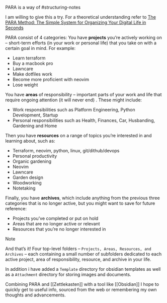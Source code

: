 PARA is a way of #structuring-notes

I am willing to give this a try. 
For a theoretical understanding refer to [The PARA Method: The Simple System for Organizing Your Digital Life in Seconds](https://fortelabs.com/blog/para/)

PARA consist of 4 categories:
You have **projects** you’re actively working on – short-term efforts (in your work or personal life) that you take on with a certain goal in mind. For example:

- Learn terraform
- Buy a macbook pro
- Lawncare
- Make dotfiles work
- Become more proficient with neovim
- Lose weight

You have **areas** of responsibility – important parts of your work and life that require ongoing attention (it will never end) . These might include:

- Work responsibilities such as Platform Engineering, Python Development, Startup
- Personal responsibilities such as Health, Finances, Car, Husbanding, Gardening and Home

Then you have **resources** on a range of topics you’re interested in and learning about, such as:

- Terraform, neovim, python, linux, git/dithub/devops
- Personal productivity
- Organic gardening
- Neovim
- Lawncare
- Garden design
- Woodworking
- Notetaking

Finally, you have **archives**, which include anything from the previous three categories that is no longer active, but you might want to save for future reference:

- Projects you’ve completed or put on hold
- Areas that are no longer active or relevant
- Resources that you’re no longer interested in


> [!NOTE]
> And that’s it! Four top-level folders – `Projects, Areas, Resources, and Archives` – each containing a small number of subfolders dedicated to each active project, area of responsibility, resource, and archive in your life.
> 
> In addition i have added a `Template` directory for obsidian templates as well as a `Attachment` directory for storing images and documents. 
> 

Combining PARA and [[Zettlekasten]] with a tool like [[Obsidian]] I hope to quickly get to useful info, sourced from the web or remembering my own thoughts and advancements. 

